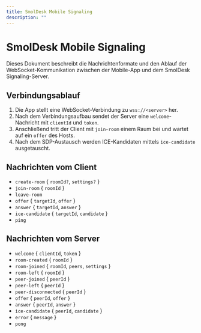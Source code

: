 ```yaml
---
title: SmolDesk Mobile Signaling
description: ""
---
```

# SmolDesk Mobile Signaling

Dieses Dokument beschreibt die Nachrichtenformate und den Ablauf der WebSocket-Kommunikation zwischen der Mobile-App und dem SmolDesk Signaling-Server.

## Verbindungsablauf
1. Die App stellt eine WebSocket-Verbindung zu `wss://<server>` her.
2. Nach dem Verbindungsaufbau sendet der Server eine `welcome`-Nachricht mit `clientId` und `token`.
3. Anschließend tritt der Client mit `join-room` einem Raum bei und wartet auf ein `offer` des Hosts.
4. Nach dem SDP-Austausch werden ICE-Kandidaten mittels `ice-candidate` ausgetauscht.

## Nachrichten vom Client
- `create-room` { `roomId?`, `settings?` }
- `join-room` { `roomId` }
- `leave-room`
- `offer` { `targetId`, `offer` }
- `answer` { `targetId`, `answer` }
- `ice-candidate` { `targetId`, `candidate` }
- `ping`

## Nachrichten vom Server
- `welcome` { `clientId`, `token` }
- `room-created` { `roomId` }
- `room-joined` { `roomId`, `peers`, `settings` }
- `room-left` { `roomId` }
- `peer-joined` { `peerId` }
- `peer-left` { `peerId` }
- `peer-disconnected` { `peerId` }
- `offer` { `peerId`, `offer` }
- `answer` { `peerId`, `answer` }
- `ice-candidate` { `peerId`, `candidate` }
- `error` { `message` }
- `pong`
